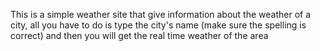 This is a simple weather site that give information about the weather of a city, all you have to do is type the city's name (make sure the spelling is correct) and then you will get the real time weather of the area
